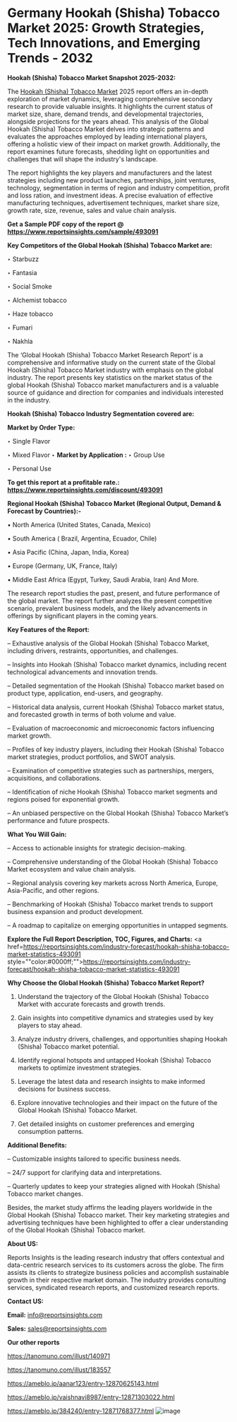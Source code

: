 # Germany Hookah (Shisha) Tobacco Market 2025: Growth Strategies, Tech Innovations, and Emerging Trends - 2032

<strong>Hookah (Shisha) Tobacco Market Snapshot 2025-2032:</strong>

The <a href=https://www.reportsinsights.com/sample/493091>Hookah (Shisha) Tobacco Market</a> 2025 report offers an in-depth exploration of market dynamics, leveraging comprehensive secondary research to provide valuable insights. It highlights the current status of market size, share, demand trends, and developmental trajectories, alongside projections for the years ahead. This analysis of the Global Hookah (Shisha) Tobacco Market delves into strategic patterns and evaluates the approaches employed by leading international players, offering a holistic view of their impact on market growth. Additionally, the report examines future forecasts, shedding light on opportunities and challenges that will shape the industry's landscape.

The report highlights the key players and manufacturers and the latest strategies including new product launches, partnerships, joint ventures, technology, segmentation in terms of region and industry competition, profit and loss ration, and investment ideas. A precise evaluation of effective manufacturing techniques, advertisement techniques, market share size, growth rate, size, revenue, sales and value chain analysis.

<strong>Get a Sample PDF copy of the report @ <a href=https://www.reportsinsights.com/sample/493091 style=color:#0000ff;>https://www.reportsinsights.com/sample/493091</a></strong>

<strong>Key Competitors of the Global Hookah (Shisha) Tobacco Market are:</strong>

‣ Starbuzz

‣ Fantasia

‣ Social Smoke

‣ Alchemist tobacco

‣ Haze tobacco

‣ Fumari

‣ Nakhla

The ‘Global Hookah (Shisha) Tobacco Market Research Report’ is a comprehensive and informative study on the current state of the Global Hookah (Shisha) Tobacco Market industry with emphasis on the global industry. The report presents key statistics on the market status of the global Hookah (Shisha) Tobacco market manufacturers and is a valuable source of guidance and direction for companies and individuals interested in the industry.

<strong>Hookah (Shisha) Tobacco Industry Segmentation covered are:</strong>

<strong>Market by Order Type: </strong>

‣ Single Flavor

‣ Mixed Flavor
‣ 
<strong>Market by Application :</strong>
‣ Group Use

‣ Personal Use

<strong>To get this report at a profitable rate.: <a href=https://www.reportsinsights.com/discount/493091 style=color:#0000ff;>https://www.reportsinsights.com/discount/493091</a></strong>

<strong>Regional Hookah (Shisha) Tobacco Market (Regional Output, Demand &amp; Forecast by Countries):-</strong>

• North America (United States, Canada, Mexico)

• South America ( Brazil, Argentina, Ecuador, Chile)

• Asia Pacific (China, Japan, India, Korea)

• Europe (Germany, UK, France, Italy)

• Middle East Africa (Egypt, Turkey, Saudi Arabia, Iran) And More.

The research report studies the past, present, and future performance of the global market. The report further analyzes the present competitive scenario, prevalent business models, and the likely advancements in offerings by significant players in the coming years.

<strong>Key Features of the Report:</strong>

– Exhaustive analysis of the Global Hookah (Shisha) Tobacco Market, including drivers, restraints, opportunities, and challenges.

– Insights into Hookah (Shisha) Tobacco market dynamics, including recent technological advancements and innovation trends.

– Detailed segmentation of the Hookah (Shisha) Tobacco market based on product type, application, end-users, and geography.

– Historical data analysis, current Hookah (Shisha) Tobacco market status, and forecasted growth in terms of both volume and value.

– Evaluation of macroeconomic and microeconomic factors influencing market growth.

– Profiles of key industry players, including their Hookah (Shisha) Tobacco market strategies, product portfolios, and SWOT analysis.

– Examination of competitive strategies such as partnerships, mergers, acquisitions, and collaborations.

– Identification of niche Hookah (Shisha) Tobacco market segments and regions poised for exponential growth.

– An unbiased perspective on the Global Hookah (Shisha) Tobacco Market’s performance and future prospects.

<strong>What You Will Gain:</strong>

– Access to actionable insights for strategic decision-making.

– Comprehensive understanding of the Global Hookah (Shisha) Tobacco Market ecosystem and value chain analysis.

– Regional analysis covering key markets across North America, Europe, Asia-Pacific, and other regions.

– Benchmarking of Hookah (Shisha) Tobacco market trends to support business expansion and product development.

– A roadmap to capitalize on emerging opportunities in untapped segments.

<strong>Explore the Full Report Description, TOC, Figures, and Charts:</strong>
<a href=https://reportsinsights.com/industry-forecast/hookah-shisha-tobacco-market-statistics-493091 style=""color:#0000ff;"">https://reportsinsights.com/industry-forecast/hookah-shisha-tobacco-market-statistics-493091</a>

<strong>Why Choose the Global Hookah (Shisha) Tobacco Market Report?</strong>

1. Understand the trajectory of the Global Hookah (Shisha) Tobacco Market with accurate forecasts and growth trends.

2. Gain insights into competitive dynamics and strategies used by key players to stay ahead.

3. Analyze industry drivers, challenges, and opportunities shaping Hookah (Shisha) Tobacco market potential.

4. Identify regional hotspots and untapped Hookah (Shisha) Tobacco markets to optimize investment strategies.

5. Leverage the latest data and research insights to make informed decisions for business success.

6. Explore innovative technologies and their impact on the future of the Global Hookah (Shisha) Tobacco Market.

7. Get detailed insights on customer preferences and emerging consumption patterns.

<strong>Additional Benefits:</strong>

– Customizable insights tailored to specific business needs.

– 24/7 support for clarifying data and interpretations.

– Quarterly updates to keep your strategies aligned with Hookah (Shisha) Tobacco market changes.

Besides, the market study affirms the leading players worldwide in the Global Hookah (Shisha) Tobacco market. Their key marketing strategies and advertising techniques have been highlighted to offer a clear understanding of the Global Hookah (Shisha) Tobacco market.

<strong><strong>About US</strong>:</strong>

Reports Insights is the leading research industry that offers contextual and data-centric research services to its customers across the globe. The firm assists its clients to strategize business policies and accomplish sustainable growth in their respective market domain. The industry provides consulting services, syndicated research reports, and customized research reports.

<strong>Contact US:</strong>

<p class=><b>Email:</b> <a href=mailto:info@reportsinsights.com>info@reportsinsights.com</a></p>
<p class=><b>Sales:</b> <a href=mailto:sales@reportsinsights.com>sales@reportsinsights.com</a></p>

<strong>Our other reports</strong>

<a href=https://tanomuno.com/illust/140971>https://tanomuno.com/illust/140971</a>

<a href=https://tanomuno.com/illust/183557>https://tanomuno.com/illust/183557</a>

<a href=https://ameblo.jp/aanar123/entry-12870625143.html>https://ameblo.jp/aanar123/entry-12870625143.html</a>

<a href=https://ameblo.jp/vaishnavi8987/entry-12871303022.html>https://ameblo.jp/vaishnavi8987/entry-12871303022.html</a>

<a href=https://ameblo.jp/384240/entry-12871768377.html>https://ameblo.jp/384240/entry-12871768377.html</a>
![image](https://github.com/user-attachments/assets/f3e6b84b-7d76-49e6-babe-c5d459b086d0)
